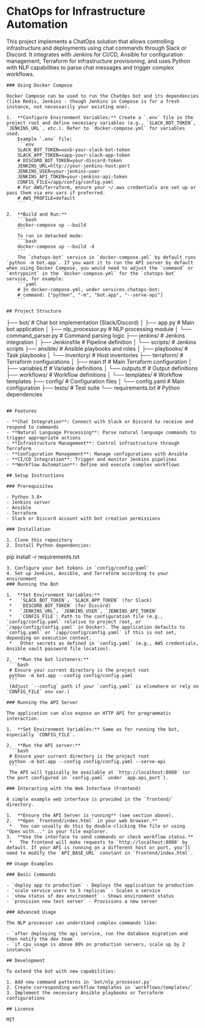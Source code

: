 # ChatOps for Infrastructure Automation

This project implements a ChatOps solution that allows controlling infrastructure and deployments using chat commands through Slack or Discord. It integrates with Jenkins for CI/CD, Ansible for configuration management, Terraform for infrastructure provisioning, and uses Python with NLP capabilities to parse chat messages and trigger complex workflows.

```
### Using Docker Compose

Docker Compose can be used to run the ChatOps bot and its dependencies (like Redis, Jenkins - though Jenkins in Compose is for a fresh instance, not necessarily your existing one).

1.  **Configure Environment Variables:** Create a `.env` file in the project root and define necessary variables (e.g., `SLACK_BOT_TOKEN`, `JENKINS_URL`, etc.). Refer to `docker-compose.yml` for variables used.
    Example `.env` file:
    ```env
    SLACK_BOT_TOKEN=xoxb-your-slack-bot-token
    SLACK_APP_TOKEN=xapp-your-slack-app-token
    # DISCORD_BOT_TOKEN=your-discord-token
    JENKINS_URL=http://your-jenkins-host:port
    JENKINS_USER=your-jenkins-user
    JENKINS_API_TOKEN=your-jenkins-api-token
    CONFIG_FILE=/app/config/config.yaml 
    # For AWS/Terraform, ensure your ~/.aws credentials are set up or pass them via env vars if preferred.
    # AWS_PROFILE=default 
    ```

2.  **Build and Run:**
    ```bash
    docker-compose up --build
    ```
    To run in detached mode:
    ```bash
    docker-compose up --build -d
    ```
    The `chatops-bot` service in `docker-compose.yml` by default runs `python -m bot.app`. If you want it to run the API server by default when using Docker Compose, you would need to adjust the `command` or `entrypoint` in the `docker-compose.yml` for the `chatops-bot` service, for example:
    ```yaml
    # In docker-compose.yml, under services.chatops-bot:
    # command: ["python", "-m", "bot.app", "--serve-api"]
    ```

## Project Structure
```
├── bot/                    # Chat bot implementation (Slack/Discord)
│   ├── app.py             # Main bot application
│   ├── nlp_processor.py   # NLP processing module
│   └── command_parser.py  # Command parsing logic
├── jenkins/               # Jenkins integration
│   ├── Jenkinsfile        # Pipeline definition
│   └── scripts/           # Jenkins scripts
├── ansible/               # Ansible playbooks and roles
│   ├── playbooks/         # Task playbooks
│   └── inventory/         # Host inventories
├── terraform/             # Terraform configurations
│   ├── main.tf            # Main Terraform configuration
│   ├── variables.tf       # Variable definitions
│   └── outputs.tf         # Output definitions
├── workflows/             # Workflow definitions
│   └── templates/         # Workflow templates
├── config/                # Configuration files
│   └── config.yaml        # Main configuration
├── tests/                 # Test suite
└── requirements.txt       # Python dependencies
```

## Features

- **Chat Integration**: Connect with Slack or Discord to receive and respond to commands
- **Natural Language Processing**: Parse natural language commands to trigger appropriate actions
- **Infrastructure Management**: Control infrastructure through Terraform
- **Configuration Management**: Manage configurations with Ansible
- **CI/CD Integration**: Trigger and monitor Jenkins pipelines
- **Workflow Automation**: Define and execute complex workflows

## Setup Instructions

### Prerequisites

- Python 3.8+
- Jenkins server
- Ansible
- Terraform
- Slack or Discord account with bot creation permissions

### Installation

1. Clone this repository
2. Install Python dependencies:
   ```
   pip install -r requirements.txt
   ```
3. Configure your bot tokens in `config/config.yaml`
4. Set up Jenkins, Ansible, and Terraform according to your environment
### Running the Bot

1.  **Set Environment Variables:**
    *   `SLACK_BOT_TOKEN`, `SLACK_APP_TOKEN` (for Slack)
    *   `DISCORD_BOT_TOKEN` (for Discord)
    *   `JENKINS_URL`, `JENKINS_USER`, `JENKINS_API_TOKEN`
    *   `CONFIG_FILE`: Path to the configuration file (e.g., `config/config.yaml` relative to project root, or `/app/config/config.yaml` in Docker). The application defaults to `config.yaml` or `/app/config/config.yaml` if this is not set, depending on execution context.
    *   Other secrets as defined in `config.yaml` (e.g., AWS credentials, Ansible vault password file location).

2.  **Run the bot listeners:**
    ```bash
    # Ensure your current directory is the project root
    python -m bot.app --config config/config.yaml 
    ```
    (Adjust `--config` path if your `config.yaml` is elsewhere or rely on `CONFIG_FILE` env var.)

### Running the API Server

The application can also expose an HTTP API for programmatic interaction.

1.  **Set Environment Variables:** Same as for running the bot, especially `CONFIG_FILE`.

2.  **Run the API server:**
    ```bash
    # Ensure your current directory is the project root
    python -m bot.app --config config/config.yaml --serve-api
    ```
    The API will typically be available at `http://localhost:8080` (or the port configured in `config.yaml` under `app.api_port`).

### Interacting with the Web Interface (Frontend)

A simple example web interface is provided in the `frontend/` directory.

1.  **Ensure the API Server is running** (see section above).
2.  **Open `frontend/index.html` in your web browser.**
    *   You can usually do this by double-clicking the file or using "Open with..." in your file explorer.
3.  **Use the interface to send commands or check workflow status.**
    *   The frontend will make requests to `http://localhost:8080` by default. If your API is running on a different host or port, you'll need to modify the `API_BASE_URL` constant in `frontend/index.html`.

## Usage Examples

### Basic Commands

- `deploy app to production` - Deploys the application to production
- `scale service users to 5 replicas` - Scales a service
- `show status of dev environment` - Shows environment status
- `provision new test server` - Provisions a new server

### Advanced Usage

The NLP processor can understand complex commands like:

- `after deploying the api service, run the database migration and then notify the dev team`
- `if cpu usage is above 80% on production servers, scale up by 2 instances`

## Development

To extend the bot with new capabilities:

1. Add new command patterns in `bot/nlp_processor.py`
2. Create corresponding workflow templates in `workflows/templates/`
3. Implement the necessary Ansible playbooks or Terraform configurations

## License

MIT